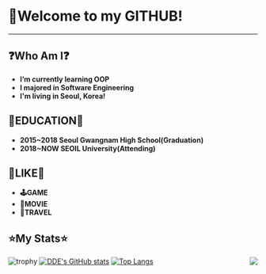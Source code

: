 # 🧭Welcome to my GITHUB!

---

## ❓Who Am I❓

- **I’m currently learning OOP**
- **I majored in Software Engineering**
- **I'm living in Seoul, Korea!**

## 🏫EDUCATION🏫

- **2015~2018 Seoul Gwangnam High School(Graduation)**
- **2018~NOW SEOIL University(Attending)**

## **🧡LIKE🧡**

- **🕹️GAME**
- **🎥MOVIE**
- **🧳TRAVEL**
## **⭐My Stats⭐**
![trophy](https://github-profile-trophy.vercel.app/?username=Thedum2)
[![DDE's GitHub stats](https://github-readme-stats.vercel.app/api?username=Thedum2)](https://github.com/anuraghazra/github-readme-stats)
[![Top Langs](https://github-readme-stats.vercel.app/api/top-langs/?username=Thedum2&layout=compact)](https://github.com/anuraghazra/github-readme-stats)
<img align='right' src="http://mazassumnida.wtf/api/v2/generate_badge?boj=coco74591">
